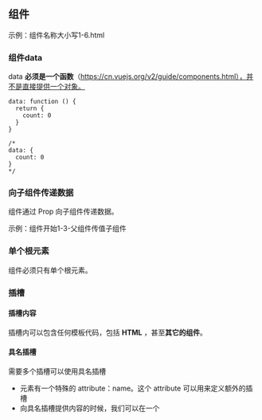 ## 组件




示例：组件名称大小写1-6.html


### 组件data

data **必须是一个函数**（https://cn.vuejs.org/v2/guide/components.html），并不是直接提供一个对象。

```
data: function () {
  return {
    count: 0
  }
}

/*
data: {
  count: 0
}
*/

```


###  向子组件传递数据
组件通过 Prop 向子组件传递数据。

示例：组件开始1-3-父组件传值子组件



###  单个根元素
组件必须只有单个根元素。



### 插槽 

####  插槽内容
 
插槽内可以包含任何模板代码，包括 **HTML** ，甚至**其它的组件**。


####  具名插槽 
需要多个插槽可以使用具名插槽
 - <slot> 元素有一个特殊的 attribute：name。这个 attribute 可以用来定义额外的插槽
 - 向具名插槽提供内容的时候，我们可以在一个 <template> 元素上使用 v-slot 指令，并以 v-slot 的参数的形式提供其名称
 - 任何没有被包裹在带有 v-slot 的 <template> 中的内容都会被视为默认插槽的内容
 - 
































